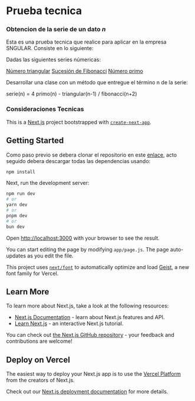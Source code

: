 # Prueba tecnica
### Obtencion de la serie de un dato *n*

Esta es una prueba tecnica que realice para aplicar en la empresa SNGULAR. Consiste en lo siguiente:

Dadas las siguientes series númericas:

[Número triangular](https://es.wikipedia.org/wiki/Número_triangular "Número triangular")
[Sucesión de Fibonacci](https://es.wikipedia.org/wiki/Sucesión_de_Fibonacci "Sucesión de Fibonacci")
[Número primo](https://es.wikipedia.org/wiki/Número_primo "Número primo")

Desarrollar una clase con un método que entregue el término n de la serie:

serie(n) = 4 primo(n) - triangular(n-1) / fibonacci(n+2)

### Consideraciones Tecnicas

This is a [Next.js](https://nextjs.org) project bootstrapped with [`create-next-app`](https://github.com/vercel/next.js/tree/canary/packages/create-next-app).

## Getting Started

Como paso previo se debera clonar el repositorio en este [enlace](https://github.com/MarcoAlducinR5/examen-sngular "enlace"), acto seguido debera descargar todas las dependencias usando:

```bash
npm install
```

Next, run the development server:

```bash
npm run dev
# or
yarn dev
# or
pnpm dev
# or
bun dev
```

Open [http://localhost:3000](http://localhost:3000) with your browser to see the result.

You can start editing the page by modifying `app/page.js`. The page auto-updates as you edit the file.

This project uses [`next/font`](https://nextjs.org/docs/app/building-your-application/optimizing/fonts) to automatically optimize and load [Geist](https://vercel.com/font), a new font family for Vercel.

## Learn More

To learn more about Next.js, take a look at the following resources:

- [Next.js Documentation](https://nextjs.org/docs) - learn about Next.js features and API.
- [Learn Next.js](https://nextjs.org/learn) - an interactive Next.js tutorial.

You can check out [the Next.js GitHub repository](https://github.com/vercel/next.js) - your feedback and contributions are welcome!

## Deploy on Vercel

The easiest way to deploy your Next.js app is to use the [Vercel Platform](https://vercel.com/new?utm_medium=default-template&filter=next.js&utm_source=create-next-app&utm_campaign=create-next-app-readme) from the creators of Next.js.

Check out our [Next.js deployment documentation](https://nextjs.org/docs/app/building-your-application/deploying) for more details.
